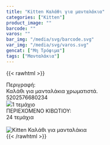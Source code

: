 ```yaml
---
title: "Kitten Καλάθι για μανταλάκια"
categories: ["Kitten"]
product_image: ""
barcode: ""
varos: ""
bar_img: "/media/svg/barcode.svg"
var_img: "/media/svg/varos.svg"
gencat: ["Μη Τρόφιμα"]
tags: ["Μανταλάκια"]
---
```

{{< rawhtml >}}

<div class="sload213"><div class="product"><div id="sistatika">Περιγραφή:</div><div class="alltext">Καλάθι για μανταλάκια χρωματιστά.</div><div id="barcode"><div id="barimage1"></div><span id="bartext">5202576680234</span></div>

<div id="varos"><div id="varosimage" style="margin:0"><img src="/media/icons/tem.png"><span id="varostext">1 τεμάχιο</span></div></div><div id="kivotio">ΠΕΡΙΕΧΟΜΕΝΟ ΚΙΒΩΤΙΟΥ:<br>24 τεμάχια</div><br><div class="pimg"><img alt="Kitten Καλάθι για μανταλάκια" title="Kitten Καλάθι για μανταλάκια" src="/media/images/kitten-kalathi-gia-mantalakia.jpg"></div></div></div>
{{< /rawhtml >}}


